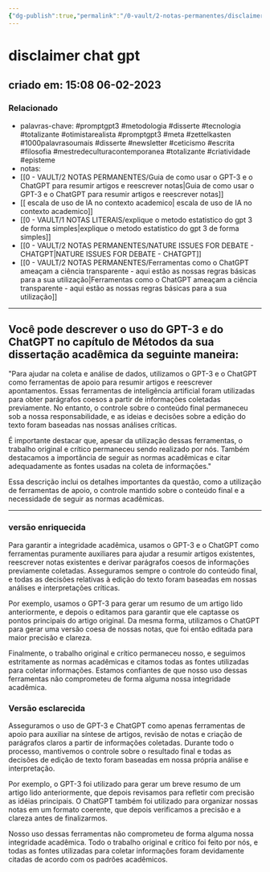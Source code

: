 ```yaml
---
{"dg-publish":true,"permalink":"/0-vault/2-notas-permanentes/disclaimer-chat-gpt/","tags":["permanente","promptgpt3","metodologia","disserte","tecnologia","totalizante","otimistarealista","meta","zettelkasten","1000palavrasoumais","newsletter","ceticismo","escrita","filosofia","mestredeculturacontemporanea","criatividade","episteme"],"dgHomeLink":true,"dgShowLocalGraph":true,"dgShowFileTree":true,"dgEnableSearch":true}
---
```


# disclaimer chat gpt
## criado em: 15:08 06-02-2023

### Relacionado
- palavras-chave: #promptgpt3 #metodologia #disserte #tecnologia #totalizante #otimistarealista #promptgpt3 #meta #zettelkasten #1000palavrasoumais #disserte #newsletter #ceticismo #escrita #filosofia #mestredeculturacontemporanea #totalizante #criatividade #episteme
- notas: 
- [[0 - VAULT/2 NOTAS PERMANENTES/Guia de como usar o GPT-3 e o ChatGPT para resumir artigos e reescrever notas\|Guia de como usar o GPT-3 e o ChatGPT para resumir artigos e reescrever notas]]
- [[ escala de uso de IA no contexto academico\| escala de uso de IA no contexto academico]]
- [[0 - VAULT/1 NOTAS LITERAIS/explique o metodo estatistico do gpt 3 de forma simples\|explique o metodo estatistico do gpt 3 de forma simples]]
- [[0 - VAULT/2 NOTAS PERMANENTES/NATURE ISSUES FOR DEBATE - CHATGPT\|NATURE ISSUES FOR DEBATE - CHATGPT]]
- [[0 - VAULT/2 NOTAS PERMANENTES/Ferramentas como o ChatGPT ameaçam a ciência transparente - aqui estão as nossas regras básicas para a sua utilização\|Ferramentas como o ChatGPT ameaçam a ciência transparente - aqui estão as nossas regras básicas para a sua utilização]]
---
## Você pode descrever o uso do GPT-3 e do ChatGPT no capítulo de Métodos da sua dissertação acadêmica da seguinte maneira:

"Para ajudar na coleta e análise de dados, utilizamos o GPT-3 e o ChatGPT como ferramentas de apoio para resumir artigos e reescrever apontamentos. Essas ferramentas de inteligência artificial foram utilizadas para obter parágrafos coesos a partir de informações coletadas previamente. No entanto, o controle sobre o conteúdo final permaneceu sob a nossa responsabilidade, e as ideias e decisões sobre a edição do texto foram baseadas nas nossas análises críticas.

É importante destacar que, apesar da utilização dessas ferramentas, o trabalho original e crítico permaneceu sendo realizado por nós. Também destacamos a importância de seguir as normas acadêmicas e citar adequadamente as fontes usadas na coleta de informações."

Essa descrição inclui os detalhes importantes da questão, como a utilização de ferramentas de apoio, o controle mantido sobre o conteúdo final e a necessidade de seguir as normas acadêmicas.

---
### versão enriquecida

Para garantir a integridade acadêmica, usamos o GPT-3 e o ChatGPT como ferramentas puramente auxiliares para ajudar a resumir artigos existentes, reescrever notas existentes e derivar parágrafos coesos de informações previamente coletadas. Asseguramos sempre o controle do conteúdo final, e todas as decisões relativas à edição do texto foram baseadas em nossas análises e interpretações críticas.

Por exemplo, usamos o GPT-3 para gerar um resumo de um artigo lido anteriormente, e depois o editamos para garantir que ele captasse os pontos principais do artigo original. Da mesma forma, utilizamos o ChatGPT para gerar uma versão coesa de nossas notas, que foi então editada para maior precisão e clareza.

Finalmente, o trabalho original e crítico permaneceu nosso, e seguimos estritamente as normas acadêmicas e citamos todas as fontes utilizadas para coletar informações. Estamos confiantes de que nosso uso dessas ferramentas não comprometeu de forma alguma nossa integridade acadêmica.

### Versão esclarecida

Asseguramos o uso de GPT-3 e ChatGPT como apenas ferramentas de apoio para auxiliar na síntese de artigos, revisão de notas e criação de parágrafos claros a partir de informações coletadas. Durante todo o processo, mantivemos o controle sobre o resultado final e todas as decisões de edição de texto foram baseadas em nossa própria análise e interpretação.

Por exemplo, o GPT-3 foi utilizado para gerar um breve resumo de um artigo lido anteriormente, que depois revisamos para refletir com precisão as idéias principais. O ChatGPT também foi utilizado para organizar nossas notas em um formato coerente, que depois verificamos a precisão e a clareza antes de finalizarmos.

Nosso uso dessas ferramentas não comprometeu de forma alguma nossa integridade acadêmica. Todo o trabalho original e crítico foi feito por nós, e todas as fontes utilizadas para coletar informações foram devidamente citadas de acordo com os padrões acadêmicos.